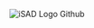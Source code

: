 ![iSAD Logo Github](https://github.com/sirx2713/User-Login-SignUp/assets/122817303/992a7ca2-83a9-4f55-a151-2b9666d6ce90)
